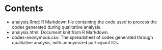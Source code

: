 # Contents

- analysis.Rmd: R Markdown file containing the code used to process the codes generated during qualitative analysis.
- analysis.html: Document knit from R Markdown.
- codes-anonymous.csv: The spreadsheet of codes generated through qualitative analysis, with anonymized participant IDs.